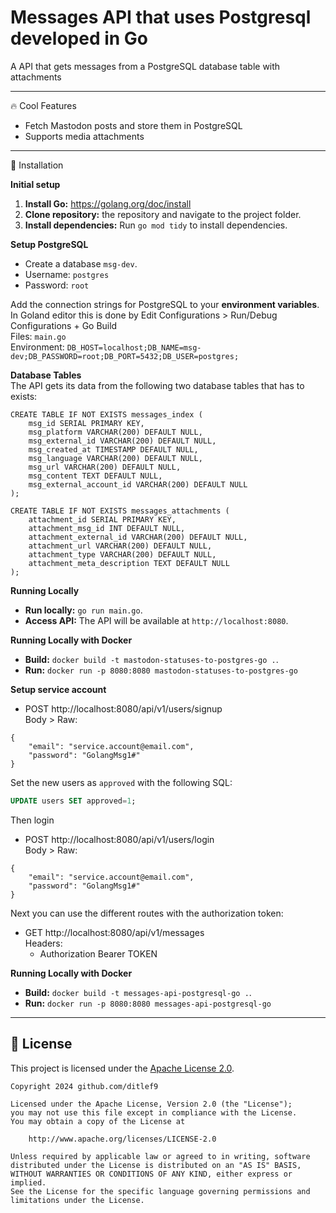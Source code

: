 # Messages API that uses Postgresql developed in Go

A API that gets messages from a PostgreSQL database table with attachments

---

🔥 Cool Features
* Fetch Mastodon posts and store them in PostgreSQL
* Supports media attachments
--- 


🚀 Installation

**Initial setup**<br>
1. **Install Go:** https://golang.org/doc/install
2. **Clone repository:** the repository and navigate to the project folder.
3. **Install dependencies:** Run `go mod tidy` to install dependencies.

**Setup PostgreSQL**<br>
* Create a database `msg-dev`.
* Username: `postgres`
* Password: `root`

Add the connection strings for PostgreSQL to your **environment variables**.
In Goland editor this is done by
Edit Configurations > Run/Debug Configurations + Go Build<br>
Files: `main.go`<br>
Environment: `DB_HOST=localhost;DB_NAME=msg-dev;DB_PASSWORD=root;DB_PORT=5432;DB_USER=postgres;`<br>

**Database Tables**<br>
The API gets its data from the following two database tables that has to exists:

```
CREATE TABLE IF NOT EXISTS messages_index (
    msg_id SERIAL PRIMARY KEY,
    msg_platform VARCHAR(200) DEFAULT NULL,
    msg_external_id VARCHAR(200) DEFAULT NULL,
    msg_created_at TIMESTAMP DEFAULT NULL,
    msg_language VARCHAR(200) DEFAULT NULL,
    msg_url VARCHAR(200) DEFAULT NULL,
    msg_content TEXT DEFAULT NULL,
    msg_external_account_id VARCHAR(200) DEFAULT NULL
);

CREATE TABLE IF NOT EXISTS messages_attachments (
    attachment_id SERIAL PRIMARY KEY,
    attachment_msg_id INT DEFAULT NULL,
    attachment_external_id VARCHAR(200) DEFAULT NULL,
    attachment_url VARCHAR(200) DEFAULT NULL,
    attachment_type VARCHAR(200) DEFAULT NULL,
    attachment_meta_description TEXT DEFAULT NULL
);

```

**Running Locally**<br>
* **Run locally:** `go run main.go`.
* **Access API:** The API will be available at `http://localhost:8080`.

**Running Locally with Docker**<br>
* **Build:** `docker build -t mastodon-statuses-to-postgres-go .`.
* **Run:** `docker run -p 8080:8080 mastodon-statuses-to-postgres-go`

**Setup service account**<br>

* POST http://localhost:8080/api/v1/users/signup<br>
  Body > Raw:
```
{
    "email": "service.account@email.com",
    "password": "GolangMsg1#"
}
```

Set the new users as `approved` with the following SQL:

```sql
UPDATE users SET approved=1;
```

Then login
* POST http://localhost:8080/api/v1/users/login<br>
  Body > Raw:
```
{
    "email": "service.account@email.com",
    "password": "GolangMsg1#"
}
```

Next you can use the different routes with the authorization token:

* GET http://localhost:8080/api/v1/messages<br>
  Headers:
    - Authorization Bearer TOKEN



**Running Locally with Docker**<br>
* **Build:** `docker build -t messages-api-postgresql-go .`.
* **Run:** `docker run -p 8080:8080 messages-api-postgresql-go`


---

## 📖 License

This project is licensed under the
[Apache License 2.0](https://www.apache.org/licenses/LICENSE-2.0).

```
Copyright 2024 github.com/ditlef9

Licensed under the Apache License, Version 2.0 (the "License");
you may not use this file except in compliance with the License.
You may obtain a copy of the License at

    http://www.apache.org/licenses/LICENSE-2.0

Unless required by applicable law or agreed to in writing, software
distributed under the License is distributed on an "AS IS" BASIS,
WITHOUT WARRANTIES OR CONDITIONS OF ANY KIND, either express or implied.
See the License for the specific language governing permissions and
limitations under the License.
```